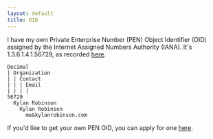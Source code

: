 ```yaml
---
layout: default
title: OID
---
```


I have my own Private Enterprise Number (PEN) Object Identifier (OID) assigned by the Internet Assigned Numbers Authority (IANA). It's 1.3.6.1.4.1.56729, as recorded [here](https://www.iana.org/assignments/enterprise-numbers/?q=56729).

	Decimal
	| Organization
	| | Contact
	| | | Email
	| | | |
	56729
	  Kylan Robinson
	    Kylan Robinson
	      me&kylanrobinson.com

If you'd like to get your own PEN OID, you can apply for one [here](https://pen.iana.org/pen/PenApplication.page).
